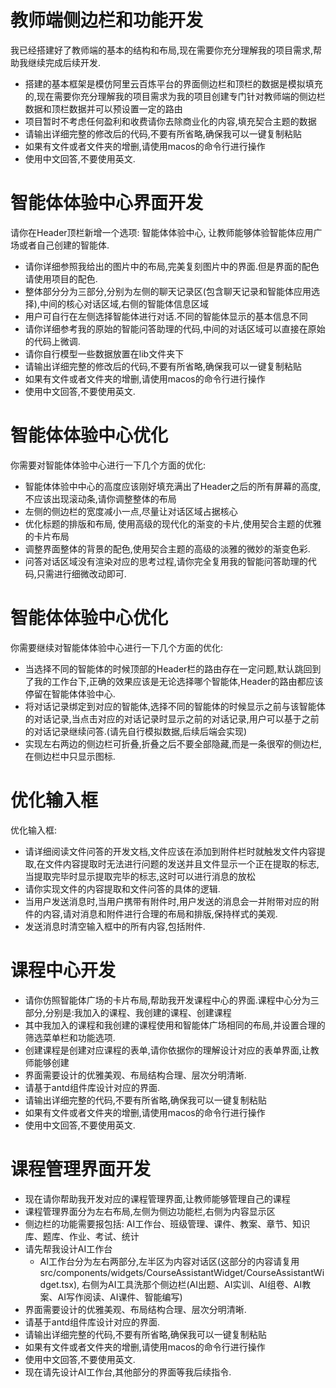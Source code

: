 # 教师端侧边栏和功能开发
我已经搭建好了教师端的基本的结构和布局,现在需要你充分理解我的项目需求,帮助我继续完成后续开发.
- 搭建的基本框架是模仿阿里云百炼平台的界面侧边栏和顶栏的数据是模拟填充的,现在需要你充分理解我的项目需求为我的项目创建专门针对教师端的侧边栏数据和顶栏数据并可以预设置一定的路由
- 项目暂时不考虑任何盈利和收费请你去除商业化的内容,填充契合主题的数据
- 请输出详细完整的修改后的代码,不要有所省略,确保我可以一键复制粘贴
- 如果有文件或者文件夹的增删,请使用macos的命令行进行操作
- 使用中文回答,不要使用英文.

# 智能体体验中心界面开发
请你在Header顶栏新增一个选项: 智能体体验中心, 让教师能够体验智能体应用广场或者自己创建的智能体.
- 请你详细参照我给出的图片中的布局,完美复刻图片中的界面.但是界面的配色请使用项目的配色.
- 整体部分分为三部分,分别为左侧的聊天记录区(包含聊天记录和智能体应用选择),中间的核心对话区域,右侧的智能体信息区域
- 用户可自行在左侧选择智能体进行对话.不同的智能体显示的基本信息不同
- 请你详细参考我的原始的智能问答助理的代码,中间的对话区域可以直接在原始的代码上微调.
- 请你自行模型一些数据放置在lib文件夹下
- 请输出详细完整的修改后的代码,不要有所省略,确保我可以一键复制粘贴
- 如果有文件或者文件夹的增删,请使用macos的命令行进行操作
- 使用中文回答,不要使用英文.

# 智能体体验中心优化
你需要对智能体体验中心进行一下几个方面的优化:
- 智能体体验中中心的高度应该刚好填充满出了Header之后的所有屏幕的高度,不应该出现滚动条,请你调整整体的布局
- 左侧的侧边栏的宽度减小一点,尽量让对话区域占据核心
- 优化标题的排版和布局, 使用高级的现代化的渐变的卡片,使用契合主题的优雅的卡片布局
- 调整界面整体的背景的配色,使用契合主题的高级的淡雅的微妙的渐变色彩.
- 问答对话区域没有渲染对应的思考过程,请你完全复用我的智能问答助理的代码,只需进行细微改动即可.

# 智能体体验中心优化
你需要继续对智能体体验中心进行一下几个方面的优化:
- 当选择不同的智能体的时候顶部的Header栏的路由存在一定问题,默认跳回到了我的工作台下,正确的效果应该是无论选择哪个智能体,Header的路由都应该停留在智能体体验中心.
- 将对话记录绑定到对应的智能体,选择不同的智能体的时候显示之前与该智能体的对话记录,当点击对应的对话记录时显示之前的对话记录,用户可以基于之前的对话记录继续问答.(请先自行模拟数据,后续后端会实现)
- 实现左右两边的侧边栏可折叠,折叠之后不要全部隐藏,而是一条很窄的侧边栏,在侧边栏中只显示图标.

# 优化输入框
优化输入框:

- 请详细阅读文件问答的开发文档,文件应该在添加到附件栏时就触发文件内容提取,在文件内容提取时无法进行问题的发送并且文件显示一个正在提取的标志,当提取完毕时显示提取完毕的标志,这时可以进行消息的放松
- 请你实现文件的内容提取和文件问答的具体的逻辑.
- 当用户发送消息时,当用户携带有附件时,用户发送的消息会一并附带对应的附件的内容,请对消息和附件进行合理的布局和排版,保持样式的美观.
- 发送消息时清空输入框中的所有内容,包括附件.

# 课程中心开发
- 请你仿照智能体广场的卡片布局,帮助我开发课程中心的界面.课程中心分为三部分,分别是:我加入的课程、我创建的课程、创建课程
- 其中我加入的课程和我创建的课程使用和智能体广场相同的布局,并设置合理的筛选菜单栏和功能选项.
- 创建课程是创建对应课程的表单,请你依据你的理解设计对应的表单界面,让教师能够创建
- 界面需要设计的优雅美观、布局结构合理、层次分明清晰.
- 请基于antd组件库设计对应的界面.
- 请输出详细完整的代码,不要有所省略,确保我可以一键复制粘贴
- 如果有文件或者文件夹的增删,请使用macos的命令行进行操作
- 使用中文回答,不要使用英文.

# 课程管理界面开发
- 现在请你帮助我开发对应的课程管理界面,让教师能够管理自己的课程
- 课程管理界面分为左右布局,左侧为侧边功能栏,右侧为内容显示区
- 侧边栏的功能需要报包括: AI工作台、班级管理、课件、教案、章节、知识库、题库、作业、考试、统计
- 请先帮我设计AI工作台
    - AI工作台分为左右两部分,左半区为内容对话区(这部分的内容请复用src/components/widgets/CourseAssistantWidget/CourseAssistantWidget.tsx), 右侧为AI工具洗那个侧边栏(AI出题、AI实训、AI组卷、AI教案、AI写作阅读、AI课件、智能编写)
- 界面需要设计的优雅美观、布局结构合理、层次分明清晰.
- 请基于antd组件库设计对应的界面.
- 请输出详细完整的代码,不要有所省略,确保我可以一键复制粘贴
- 如果有文件或者文件夹的增删,请使用macos的命令行进行操作
- 使用中文回答,不要使用英文.
- 现在请先设计AI工作台,其他部分的界面等我后续指令.